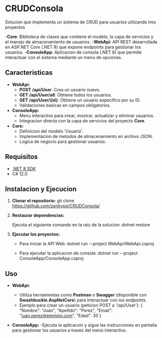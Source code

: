 # CRUDConsola

Solucion que implementa un sistema de CRUD para usuarios utilizando tres proyectos

-**Core**: Biblioteca de clases que contiene el modelo, la capa de servicios y el manejo de almacenamiento de usuarios.
-**WebApi**: API REST desarrollada en ASP.NET Core (.NET 8) que expone endpoints para gestionar los usuarios.
-**ConsoleApp**: Aplicacion de consola (.NET 8) que permite interactuar con el sistema mediante un menu de opciones.

## Caracteristicas

- **WebApi:**
  - **POST /api/User**: Crea un usuario nuevo.
  - **GET /api/User/all**: Obtiene todos los usuarios.
  - **GET /api/User/{id}**: Obtiene un usuario especifico por su ID.
  - Validaciones basicas en campos obligatorios.
- **ConsoleApp:**
  - Menu interactivo para crear, mostrar, actualizar y eliminar usuarios.
  - Integracion directa con la capa de servicios del proyecto **Core**.
- **Core:**
  - Definicion del modelo 'Usuario'.
  - Implementacion de metodos de almacenamiento en archivo JSON.
  - Logica de negocio para gestionar usuarios.
 
## Requisitos

- [.NET 8 SDK](https://dotnet.microsoft.com/download)
- C# 12.0

## Instalacion y Ejecucion

1. **Clonar el repositorio:**
   git clone https://github.com/zenkyssj/CRUDConsola/

2. **Restaurar dependencias:**

   Ejecuta el siguiente comando en la raiz de la solucion:
   dotnet restore

3. **Ejecutar los proyectos:**

   - Para iniciar la API Web:
     dotnet run --project WebApi/WebApi.csproj

   - Para ejecutar la aplicacion de consola:
     dotnet run --project ConsoleApp/ConsoleApp.csproj

## Uso

- **WebApi:**
  - Utiliza herramientas como __Postman__ o __Swagger__ (disponible con __Swashbuckle.AspNetCore__) para interactuar con los endpoints.
  - Ejemplo para crear un usuario (peticion POST a '/api/User'):
    {
      "Nombre": "Juan",
      "Apellido": "Perez",
      "Email": "juan.perez@ejemplo.com",
      "Edad": 30
    }

- **ConsoleApp:**
  -Ejecuta la aplicacoin y sigue las instrucciones en pantalla para gestionar los usuarios a traves del menú interactivo.
